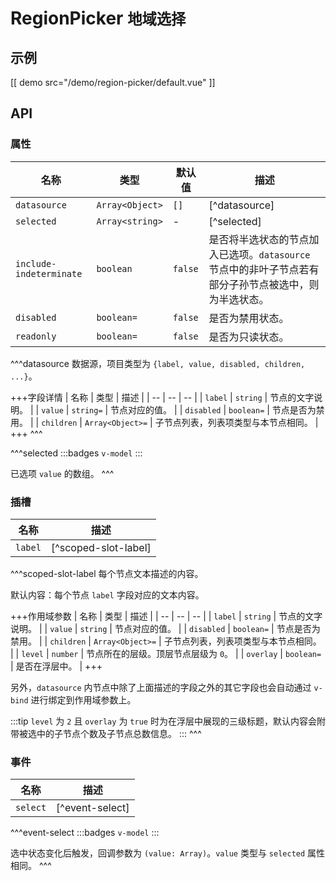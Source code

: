 # RegionPicker <small>地域选择</small>

## 示例

[[ demo src="/demo/region-picker/default.vue" ]]

## API

### 属性

| 名称 | 类型 | 默认值 | 描述 |
| -- | -- | -- | -- |
| `datasource` | `Array<Object>` | `[]` | [^datasource] |
| `selected` | `Array<string>` | - | [^selected] |
| `include-indeterminate` | `boolean` | `false` | 是否将半选状态的节点加入已选项。`datasource` 节点中的非叶子节点若有部分子孙节点被选中，则为半选状态。 |
| `disabled` | `boolean=` | `false` | 是否为禁用状态。 |
| `readonly` | `boolean=` | `false` | 是否为只读状态。 |

^^^datasource
数据源，项目类型为 `{label, value, disabled, children, ...}`。

+++字段详情
| 名称 | 类型 | 描述 |
| -- | -- | -- |
| `label` | `string` | 节点的文字说明。 |
| `value` | `string=` | 节点对应的值。 |
| `disabled` | `boolean=` | 节点是否为禁用。 |
| `children` | `Array<Object>=` | 子节点列表，列表项类型与本节点相同。 |
+++
^^^

^^^selected
:::badges
`v-model`
:::

已选项 `value` 的数组。
^^^

### 插槽

| 名称 | 描述 |
| -- | -- |
| `label` | [^scoped-slot-label] |

^^^scoped-slot-label
每个节点文本描述的内容。

默认内容：每个节点 `label` 字段对应的文本内容。

+++作用域参数
| 名称 | 类型 | 描述 |
| -- | -- | -- |
| `label` | `string` | 节点的文字说明。 |
| `value` | `string` | 节点对应的值。 |
| `disabled` | `boolean=` | 节点是否为禁用。 |
| `children` | `Array<Object>=` | 子节点列表，列表项类型与本节点相同。 |
| `level` | `number` | 节点所在的层级。顶层节点层级为 `0`。 |
| `overlay` | `boolean=` | 是否在浮层中。 |
+++

另外，`datasource` 内节点中除了上面描述的字段之外的其它字段也会自动通过 `v-bind` 进行绑定到作用域参数上。

:::tip
`level` 为 `2` 且 `overlay` 为 `true` 时为在浮层中展现的三级标题，默认内容会附带被选中的子节点个数及子节点总数信息。
:::
^^^

### 事件

| 名称 | 描述 |
| -- | -- |
| `select` | [^event-select] |

^^^event-select
:::badges
`v-model`
:::

选中状态变化后触发，回调参数为 `(value: Array)`。`value` 类型与 `selected` 属性相同。
^^^
